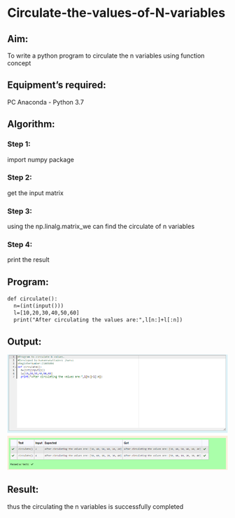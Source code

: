 # Circulate-the-values-of-N-variables
## Aim:
To write a python program to circulate the n variables using function concept
## Equipment’s required:
PC
Anaconda - Python 3.7
## Algorithm: 
### Step 1: 
import numpy package
### Step 2: 
get the input matrix
### Step 3: 
using the np.linalg.matrix_we can find the circulate of n variables
### Step 4: 
print the result
## Program:
```
def circulate():
  n=(int(input())) 
  l=[10,20,30,40,50,60]
  print("After circulating the values are:",l[n:]+l[:n])
  ```

## Output:
![GitHub Logo](.//circulatethenvariablesoutput.png)

## Result:
thus the circulating the n variables is successfully completed 
